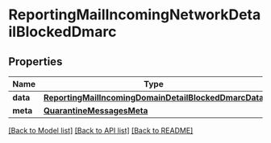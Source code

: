 # ReportingMailIncomingNetworkDetailBlockedDmarc

## Properties
Name | Type | Description | Notes
------------ | ------------- | ------------- | -------------
**data** | [**ReportingMailIncomingDomainDetailBlockedDmarcData**](ReportingMailIncomingDomainDetailBlockedDmarcData.md) |  | [optional] 
**meta** | [**QuarantineMessagesMeta**](QuarantineMessagesMeta.md) |  | [optional] 

[[Back to Model list]](../README.md#documentation-for-models) [[Back to API list]](../README.md#documentation-for-api-endpoints) [[Back to README]](../README.md)

